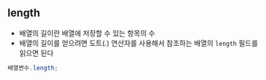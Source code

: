 ## length
- 배열의 길이란 배열에 저장할 수 있는 항목의 수
- 배열의 길이를 얻으려면 도트(.) 연산자를 사용해서 참조하는 배열의 `length` 필드를 읽으면 된다

```java
배열변수.length;
```